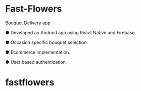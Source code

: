 # Fast-Flowers
Bouquet Delivery app

● Developed an Android app using React Native and Firebase.

● Occasion specific bouquet selection.

● Ecommerce implementation.

● User based authentication.
# fastflowers
